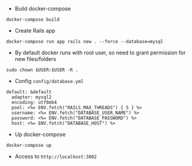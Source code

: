 - Build docker-compose

```
docker-compose build
```

- Create Rails app

```
docker-compose run app rails new . --force --database=mysql
```

- By default docker runs with root user, so need to grant permission for new files/folders

```
sudo chown $USER:$USER -R .
```

- Config `config/database.yml`

```
default: &default
  adapter: mysql2
  encoding: utf8mb4
  pool: <%= ENV.fetch("RAILS_MAX_THREADS") { 5 } %>
  username: <%= ENV.fetch("DATABASE_USER_NAME") %>
  password: <%= ENV.fetch("DATABASE_PASSWORD") %>
  host: <%= ENV.fetch("DATABASE_HOST") %>
```

- Up docker-compose

```
docker-compose up
```

- Access to `http://localhost:3002`
